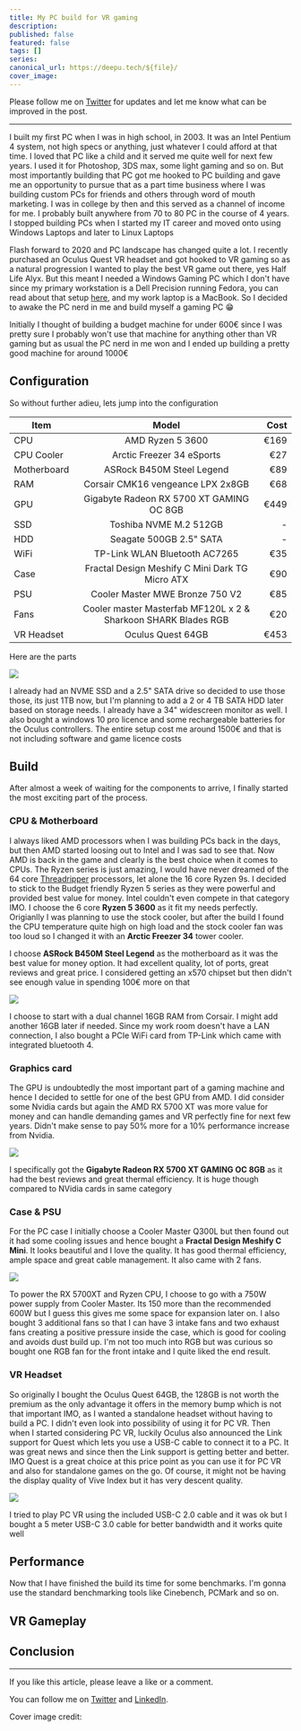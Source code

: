 ```yaml
---
title: My PC build for VR gaming
description:
published: false
featured: false
tags: []
series:
canonical_url: https://deepu.tech/${file}/
cover_image:
---
```


Please follow me on [Twitter](https://twitter.com/deepu105) for updates and let me know what can be improved in the post.

---

I built my first PC when I was in high school, in 2003. It was an Intel Pentium 4 system, not high specs or anything, just whatever I could afford at that time. I loved that PC like a child and it served me quite well for next few years. I used it for Photoshop, 3DS max, some light gaming and so on. But most importantly building that PC got me hooked to PC building and gave me an opportunity to pursue that as a part time business where I was building custom PCs for friends and others through word of mouth marketing. I was in college by then and this served as a channel of income for me. I probably built anywhere from 70 to 80 PC in the course of 4 years. I stopped building PCs when I started my IT career and moved onto using Windows Laptops and later to Linux Laptops

Flash forward to 2020 and PC landscape has changed quite a lot. I recently purchased an Oculus Quest VR headset and got hooked to VR gaming so as a natural progression I wanted to play the best VR game out there, yes Half Life Alyx. But this meant I needed a Windows Gaming PC which I don't have since my primary workstation is a Dell Precision running Fedora, you can read about that setup [here](https://dev.to/deepu105/my-beautiful-linux-development-environment-2afc), and my work laptop is a MacBook. So I decided to awake the PC nerd in me and build myself a gaming PC 😁

Initially I thought of building a budget machine for under 600€ since I was pretty sure I probably won't use that machine for anything other than VR gaming but as usual the PC nerd in me won and I ended up building a pretty good machine for around 1000€

## Configuration

So without further adieu, lets jump into the configuration

| Item        |                             Model                              | Cost |
| ----------- | :------------------------------------------------------------: | ---: |
| CPU         |                        AMD Ryzen 5 3600                        | €169 |
| CPU Cooler  |                   Arctic Freezer 34 eSports                    |  €27 |
| Motherboard |                   ASRock B450M Steel Legend                    |  €89 |
| RAM         |               Corsair CMK16 vengeance LPX 2x8GB                |  €68 |
| GPU         |            Gigabyte Radeon RX 5700 XT GAMING OC 8GB            | €449 |
| SSD         |                     Toshiba NVME M.2 512GB                     |    - |
| HDD         |                    Seagate 500GB 2.5" SATA                     |    - |
| WiFi        |                 TP-Link WLAN Bluetooth AC7265                  |  €35 |
| Case        |        Fractal Design Meshify C Mini Dark TG Micro ATX         |  €90 |
| PSU         |                Cooler Master MWE Bronze 750 V2                 |  €85 |
| Fans        | Cooler master Masterfab MF120L x 2 & Sharkoon SHARK Blades RGB |  €20 |
| VR Headset  |                       Oculus Quest 64GB                        | €453 |

Here are the parts

![](../assets/images/2020/cover.jpg)

I already had an NVME SSD and a 2.5" SATA drive so decided to use those those, its just 1TB now, but I'm planning to add a 2 or 4 TB SATA HDD later based on storage needs. I already have a 34" widescreen monitor as well. I also bought a windows 10 pro licence and some rechargeable batteries for the Oculus controllers. The entire setup cost me around 1500€ and that is not including software and game licence costs

## Build

After almost a week of waiting for the components to arrive, I finally started the most exciting part of the process.

### CPU & Motherboard

I always liked AMD processors when I was building PCs back in the days, but then AMD started loosing out to Intel and I was sad to see that. Now AMD is back in the game and clearly is the best choice when it comes to CPUs. The Ryzen series is just amazing, I would have never dreamed of the 64 core [Threadripper](https://www.amd.com/en/products/ryzen-threadripper) processors, let alone the 16 core Ryzen 9s. I decided to stick to the Budget friendly Ryzen 5 series as they were powerful and provided best value for money. Intel couldn't even compete in that category IMO. I choose the 6 core **Ryzen 5 3600** as it fit my needs perfectly. Origianlly I was planning to use the stock cooler, but after the build I found the CPU temperature quite high on high load and the stock cooler fan was too loud so I changed it with an **Arctic Freezer 34** tower cooler.

I choose **ASRock B450M Steel Legend** as the motherboard as it was the best value for money option. It had excellent quality, lot of ports, great reviews and great price. I considered getting an x570 chipset but then didn't see enough value in spending 100€ more on that

![](../assets/images/2020/cover.jpg)

I choose to start with a dual channel 16GB RAM from Corsair. I might add another 16GB later if needed. Since my work room doesn't have a LAN connection, I also bought a PCIe WiFi card from TP-Link which came with integrated bluetooth 4.

### Graphics card

The GPU is undoubtedly the most important part of a gaming machine and hence I decided to settle for one of the best GPU from AMD. I did consider some Nvidia cards but again the AMD RX 5700 XT was more value for money and can handle demanding games and VR perfectly fine for next few years. Didn't make sense to pay 50% more for a 10% performance increase from Nvidia.

![](../assets/images/2020/cover.jpg)

I specifically got the **Gigabyte Radeon RX 5700 XT GAMING OC 8GB** as it had the best reviews and great thermal efficiency. It is huge though compared to NVidia cards in same category

### Case & PSU

For the PC case I initially choose a Cooler Master Q300L but then found out it had some cooling issues and hence bought a **Fractal Design Meshify C Mini**. It looks beautiful and I love the quality. It has good thermal efficiency, ample space and great cable management. It also came with 2 fans.

![](../assets/images/2020/cover.jpg)

To power the RX 5700XT and Ryzen CPU, I choose to go with a 750W power supply from Cooler Master. Its 150 more than the recommended 600W but I guess this gives me some space for expansion later on. I also bought 3 additional fans so that I can have 3 intake fans and two exhaust fans creating a positive pressure inside the case, which is good for cooling and avoids dust build up. I'm not too much into RGB but was curious so bought one RGB fan for the front intake and I quite liked the end result.

### VR Headset

So originally I bought the Oculus Quest 64GB, the 128GB is not worth the premium as the only advantage it offers in the memory bump which is not that important IMO, as I wanted a standalone headset without having to build a PC. I didn't even look into possibility of using it for PC VR. Then when I started considering PC VR, luckily Oculus also announced the Link support for Quest which lets you use a USB-C cable to connect it to a PC. It was great news and since then the Link support is getting better and better. IMO Quest is a great choice at this price point as you can use it for PC VR and also for standalone games on the go. Of course, it might not be having the display quality of Vive Index but it has very descent quality.

![](../assets/images/2020/cover.jpg)

I tried to play PC VR using the included USB-C 2.0 cable and it was ok but I bought a 5 meter USB-C 3.0 cable for better bandwidth and it works quite well

## Performance

Now that I have finished the build its time for some benchmarks. I'm gonna use the standard benchmarking tools like Cinebench, PCMark and so on.

## VR Gameplay

## Conclusion

---

If you like this article, please leave a like or a comment.

You can follow me on [Twitter](https://twitter.com/deepu105) and [LinkedIn](https://www.linkedin.com/in/deepu05/).

Cover image credit:
